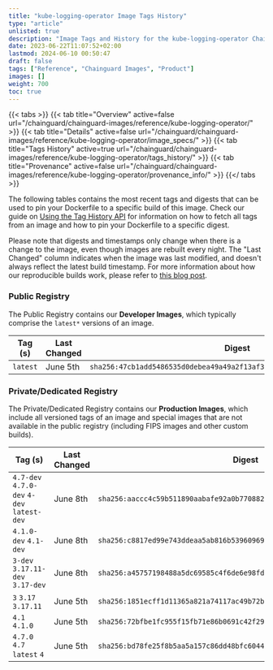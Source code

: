 ```yaml
---
title: "kube-logging-operator Image Tags History"
type: "article"
unlisted: true
description: "Image Tags and History for the kube-logging-operator Chainguard Image"
date: 2023-06-22T11:07:52+02:00
lastmod: 2024-06-10 00:50:47
draft: false
tags: ["Reference", "Chainguard Images", "Product"]
images: []
weight: 700
toc: true
---
```


{{< tabs >}}
{{< tab title="Overview" active=false url="/chainguard/chainguard-images/reference/kube-logging-operator/" >}}
{{< tab title="Details" active=false url="/chainguard/chainguard-images/reference/kube-logging-operator/image_specs/" >}}
{{< tab title="Tags History" active=true url="/chainguard/chainguard-images/reference/kube-logging-operator/tags_history/" >}}
{{< tab title="Provenance" active=false url="/chainguard/chainguard-images/reference/kube-logging-operator/provenance_info/" >}}
{{</ tabs >}}

The following tables contains the most recent tags and digests that can be used to pin your Dockerfile to a specific build of this image. Check our guide on [Using the Tag History API](/chainguard/chainguard-images/using-the-tag-history-api/) for information on how to fetch all tags from an image and how to pin your Dockerfile to a specific digest.

Please note that digests and timestamps only change when there is a change to the image, even though images are rebuilt every night. The "Last Changed" column indicates when the image was last modified, and doesn't always reflect the latest build timestamp. For more information about how our reproducible builds work, please refer to [this blog post](https://www.chainguard.dev/unchained/reproducing-chainguards-reproducible-image-builds).

### Public Registry
The Public Registry contains our **Developer Images**, which typically comprise the `latest*` versions of an image.

| Tag (s)   | Last Changed | Digest                                                                    |
|-----------|--------------|---------------------------------------------------------------------------|
|  `latest` | June 5th     | `sha256:47cb1add5486535d0debea49a49a2f13af3187bd5ccbbb740828101c3387594d` |


### Private/Dedicated Registry
The Private/Dedicated Registry contains our **Production Images**, which include all versioned tags of an image and special images that are not available in the public registry (including FIPS images and other custom builds).

| Tag (s)                                     | Last Changed | Digest                                                                    |
|---------------------------------------------|--------------|---------------------------------------------------------------------------|
|  `4.7-dev` `4.7.0-dev` `4-dev` `latest-dev` | June 8th     | `sha256:aaccc4c59b511890aabafe92a0b770882af4f5f2a344045cc3f76e95a2be95cf` |
|  `4.1.0-dev` `4.1-dev`                      | June 8th     | `sha256:c8817ed99e743ddeaa5ab816b53960969f055fea1de52968db300ac73e8ec5ac` |
|  `3-dev` `3.17.11-dev` `3.17-dev`           | June 8th     | `sha256:a45757198488a5dc69585c4f6de6e98fdf4411e935d1ea5eb8f4e68967af2c5f` |
|  `3` `3.17` `3.17.11`                       | June 5th     | `sha256:1851ecff1d11365a821a74117ac49b72b45aece8572dba54bfb33dffa0406813` |
|  `4.1` `4.1.0`                              | June 5th     | `sha256:72bfbe1fc955f15fb71e86b0691c42f2981bdc605223839e6fd9d3e5e94d46f8` |
|  `4.7.0` `4.7` `latest` `4`                 | June 5th     | `sha256:bd78fe25f8b5aa5a157c86dd48bfc6044dcfeaa33e572a018bd65e1e4a90f32d` |

